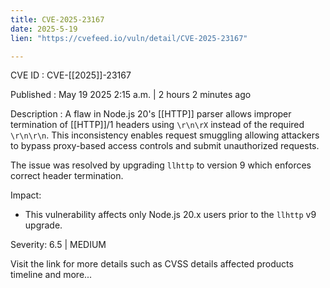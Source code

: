 ```yaml
---
title: CVE-2025-23167
date: 2025-5-19
lien: "https://cvefeed.io/vuln/detail/CVE-2025-23167"

---
```


CVE ID : CVE-[[2025]]-23167

Published :  May 19
2025
2:15 a.m. | 2 hours
2 minutes ago

Description : A flaw in Node.js 20's [[HTTP]] parser allows improper termination of [[HTTP]]/1 headers using `\r\n\rX` instead of the required `\r\n\r\n`.
This inconsistency enables request smuggling
allowing attackers to bypass proxy-based access controls and submit unauthorized requests.

The issue was resolved by upgrading `llhttp` to version 9
which enforces correct header termination.

Impact:
* This vulnerability affects only Node.js 20.x users prior to the `llhttp` v9 upgrade.

Severity: 6.5 | MEDIUM

Visit the link for more details
such as CVSS details
affected products
timeline
and more...
